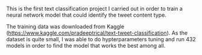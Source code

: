 This is the first text classification project I carried out in order to train a neural network model that could identify the tweet content type.


The training data was downloaded from Kaggle (https://www.kaggle.com/pradeeptrical/text-tweet-classification). As the dataset is quite small, I was able to do hypterparameters tuning and run 432 models in order to find the model that works the best among all.
